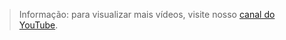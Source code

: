 > Informação: para visualizar mais vídeos, visite nosso [canal do YouTube](https://www.youtube.com/channel/UCSG_dVp-hi_hWP-Z7DlpRgQ).
